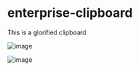 # enterprise-clipboard
This is a glorified clipboard

![image](https://github.com/Michallote/enterprise-clipboard/assets/74160122/cfc0d250-1ce0-4549-849d-3ee074322e43)

![image](https://github.com/Michallote/enterprise-clipboard/assets/74160122/6cead6e6-f487-4b09-9b06-0d8d38fe5d7c)
